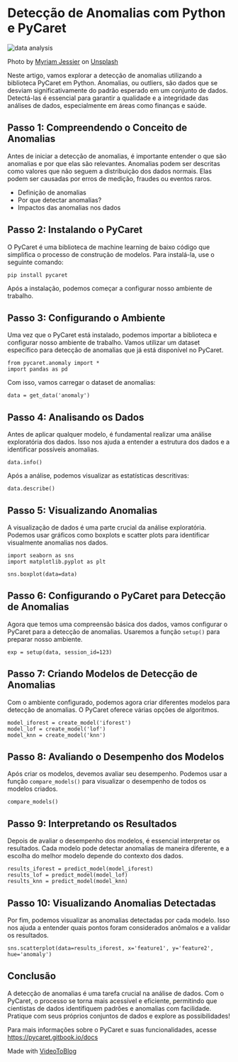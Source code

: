 Detecção de Anomalias com Python e PyCaret
==========================================

![data analysis](https://images.unsplash.com/photo-1599658880436-c61792e70672?crop=entropy&cs=srgb&fm=jpg&ixid=M3w1NzQyNTd8MHwxfHNlYXJjaHwxfHxkYXRhJTIwYW5hbHlzaXN8ZW58MHx8fHwxNzIyOTgzMjYzfDA&ixlib=rb-4.0.3&q=85)

Photo by [Myriam Jessier](https://unsplash.com/@mjessier/?utm_source=videotoblog&utm_medium=referral) on [Unsplash](https://unsplash.com/?utm_source=videotoblog&utm_medium=referral)

Neste artigo, vamos explorar a detecção de anomalias utilizando a biblioteca PyCaret em Python. Anomalias, ou outliers, são dados que se desviam significativamente do padrão esperado em um conjunto de dados. Detectá-las é essencial para garantir a qualidade e a integridade das análises de dados, especialmente em áreas como finanças e saúde.

Passo 1: Compreendendo o Conceito de Anomalias
----------------------------------------------

Antes de iniciar a detecção de anomalias, é importante entender o que são anomalias e por que elas são relevantes. Anomalias podem ser descritas como valores que não seguem a distribuição dos dados normais. Elas podem ser causadas por erros de medição, fraudes ou eventos raros.

*   Definição de anomalias
*   Por que detectar anomalias?
*   Impactos das anomalias nos dados

Passo 2: Instalando o PyCaret
-----------------------------

O PyCaret é uma biblioteca de machine learning de baixo código que simplifica o processo de construção de modelos. Para instalá-la, use o seguinte comando:

    pip install pycaret

Após a instalação, podemos começar a configurar nosso ambiente de trabalho.

Passo 3: Configurando o Ambiente
--------------------------------

Uma vez que o PyCaret está instalado, podemos importar a biblioteca e configurar nosso ambiente de trabalho. Vamos utilizar um dataset específico para detecção de anomalias que já está disponível no PyCaret.

    from pycaret.anomaly import *
    import pandas as pd

Com isso, vamos carregar o dataset de anomalias:

    data = get_data('anomaly')

Passo 4: Analisando os Dados
----------------------------

Antes de aplicar qualquer modelo, é fundamental realizar uma análise exploratória dos dados. Isso nos ajuda a entender a estrutura dos dados e a identificar possíveis anomalias.

    data.info()

Após a análise, podemos visualizar as estatísticas descritivas:

    data.describe()

Passo 5: Visualizando Anomalias
-------------------------------

A visualização de dados é uma parte crucial da análise exploratória. Podemos usar gráficos como boxplots e scatter plots para identificar visualmente anomalias nos dados.

    import seaborn as sns
    import matplotlib.pyplot as plt
    
    sns.boxplot(data=data)

Passo 6: Configurando o PyCaret para Detecção de Anomalias
----------------------------------------------------------

Agora que temos uma compreensão básica dos dados, vamos configurar o PyCaret para a detecção de anomalias. Usaremos a função `setup()` para preparar nosso ambiente.

    exp = setup(data, session_id=123)

Passo 7: Criando Modelos de Detecção de Anomalias
-------------------------------------------------

Com o ambiente configurado, podemos agora criar diferentes modelos para detecção de anomalias. O PyCaret oferece várias opções de algoritmos.

    model_iforest = create_model('iforest')
    model_lof = create_model('lof')
    model_knn = create_model('knn')

Passo 8: Avaliando o Desempenho dos Modelos
-------------------------------------------

Após criar os modelos, devemos avaliar seu desempenho. Podemos usar a função `compare_models()` para visualizar o desempenho de todos os modelos criados.

    compare_models()

Passo 9: Interpretando os Resultados
------------------------------------

Depois de avaliar o desempenho dos modelos, é essencial interpretar os resultados. Cada modelo pode detectar anomalias de maneira diferente, e a escolha do melhor modelo depende do contexto dos dados.

    results_iforest = predict_model(model_iforest)
    results_lof = predict_model(model_lof)
    results_knn = predict_model(model_knn)

Passo 10: Visualizando Anomalias Detectadas
-------------------------------------------

Por fim, podemos visualizar as anomalias detectadas por cada modelo. Isso nos ajuda a entender quais pontos foram considerados anômalos e a validar os resultados.

    sns.scatterplot(data=results_iforest, x='feature1', y='feature2', hue='anomaly')

Conclusão
---------

A detecção de anomalias é uma tarefa crucial na análise de dados. Com o PyCaret, o processo se torna mais acessível e eficiente, permitindo que cientistas de dados identifiquem padrões e anomalias com facilidade. Pratique com seus próprios conjuntos de dados e explore as possibilidades!

Para mais informações sobre o PyCaret e suas funcionalidades, acesse https://pycaret.gitbook.io/docs

Made with [VideoToBlog](https://www.videoToBlog.ai)
